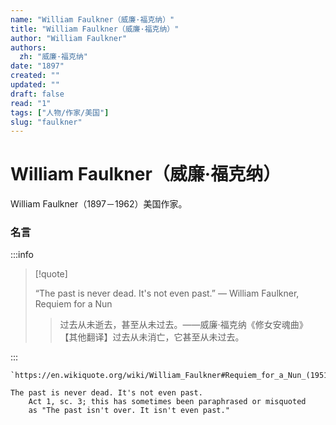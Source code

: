 ```yaml
---
name: "William Faulkner（威廉·福克纳）"
title: "William Faulkner（威廉·福克纳）"
author: "William Faulkner"
authors:
  zh: "威廉·福克纳"
date: "1897"
created: ""
updated: ""
draft: false
read: "1"
tags: ["人物/作家/美国"]
slug: "faulkner"
---
```


# William Faulkner（威廉·福克纳）

William Faulkner（1897－1962）美国作家。

### 名言

:::info

> [!quote]
>
> “The past is never dead. It's not even past.”
> ― William Faulkner, Requiem for a Nun
>
> > 过去从未逝去，甚至从未过去。——威廉·福克纳《修女安魂曲》  
> > 【其他翻译】过去从未消亡，它甚至从未过去。  

:::

```
`https://en.wikiquote.org/wiki/William_Faulkner#Requiem_for_a_Nun_(1951)`

The past is never dead. It's not even past.
    Act 1, sc. 3; this has sometimes been paraphrased or misquoted 
    as "The past isn't over. It isn't even past."
```
